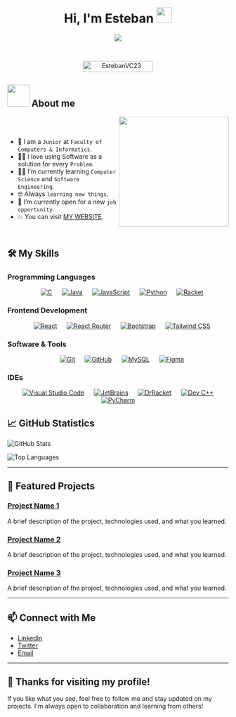 <h1 align="center">Hi, I'm Esteban <img src="https://media.giphy.com/media/hvRJCLFzcasrR4ia7z/giphy.gif" width="35"></h1>
<p align="center">
  <a href="https://github.com/DenverCoder1/readme-typing-svg"><img src="https://readme-typing-svg.herokuapp.com?font=Time+New+Roman&color=%23C8BE25&size=25&center=true&vCenter=true&width=600&height=100&lines=Software+Engineer;Computer+Science+Student;Always+learning+new+things"></a>
</p>

<br>

<p align="center"> 
	<img src="https://komarev.com/ghpvc/?username=EstebanVC23&label=Profile%20views&color=0047AB&style=plastic?" alt="EstebanVC23" height=25px, width=160px/> 
</p>

## <picture><img src="https://github.com/EstebanVC23/EstebanVC23/blob/main/Images/about_me.gif?raw=true" width = 50px></picture> About me

<picture> <img align="right" src="https://github.com/EstebanVC23/EstebanVC23/blob/main/Images/Right_Side.gif?raw=true" width = 250px></picture>

<br><br>

- :school: I am a `Junior` at `Faculty of Computers & Informatics`.
- :technologist: I love using Software as a solution for every `Problem`.
- :student: I’m currently learning `Computer Science` and `Software Engineering`.
- :nerd_face: Always `learning new things`.
- :thinking: I’m currently open for a new `job opportunity`.
- :boom: You can visit [MY WEBSITE](https://cutt.ly/Ahmed_Hossam_Website).

<br>

## 🛠️ My Skills

### Programming Languages

<p align="center"> 
  &emsp; <a href="https://www.cprogramming.com/" target="_blank"> <img alt="C" src="https://img.shields.io/badge/C%20-%232370ED.svg?style=plastic&logo=c&logoColor=white"></a> 
  &emsp; <a href="https://www.java.com" target="_blank"> <img alt="Java" src="https://img.shields.io/badge/Java-%23007396.svg?style=plastic&logo=java&logoColor=white"></a>
  &emsp; <a href="https://developer.mozilla.org/en-US/docs/Web/JavaScript" target="_blank"> <img alt="JavaScript" src="https://img.shields.io/badge/JavaScript%20-%23F7DF1E.svg?style=plastic&logo=javascript&logoColor=black"></a>
  &emsp; <a href="https://www.python.org" target="_blank"> <img alt="Python" src="https://img.shields.io/badge/Python%20-%2314354C.svg?style=plastic&logo=python&logoColor=white"></a>
  &emsp; <a href="https://racket-lang.org/" target="_blank"> <img alt="Racket" src="https://img.shields.io/badge/Racket-%230A4D2D.svg?style=plastic&logo=racket&logoColor=white"></a>
</p>

### Frontend Development
<p align="center"> 
  &emsp; <a href="https://reactjs.org/" target="_blank"> <img alt="React" src="https://img.shields.io/badge/React-%2361DAFB.svg?style=plastic&logo=react&logoColor=black"></a>  
  &emsp; <a href="https://reactrouter.com/" target="_blank"> <img alt="React Router" src="https://img.shields.io/badge/React%20Router-%23CA4245.svg?style=plastic&logo=react-router&logoColor=white"></a>
  &emsp; <a href="https://getbootstrap.com/" target="_blank"> <img alt="Bootstrap" src="https://img.shields.io/badge/Bootstrap-%237952B3.svg?style=plastic&logo=bootstrap&logoColor=white"></a>
  &emsp; <a href="https://tailwindcss.com/" target="_blank"> <img alt="Tailwind CSS" src="https://img.shields.io/badge/Tailwind%20CSS-%2338B2AC.svg?style=plastic&logo=tailwind-css&logoColor=white"></a>
</p>

### Software & Tools
<p align="center">
  &emsp; <a href="#"><img alt="Git" src="https://img.shields.io/badge/Git%20-%23F05033.svg?style=plastic&logo=git&logoColor=white"></a>
  &emsp; <a href="#"><img alt="GitHub" src="https://img.shields.io/badge/github-%23181717.svg?style=plastic&logo=github&logoColor=white"></a>
  &emsp; <a href="#"><img alt="MySQL" src="https://img.shields.io/badge/MySQL-%234479A1.svg?style=plastic&logo=mysql&logoColor=white"></a>
  &emsp; <a href="#"><img alt="Figma" src="https://img.shields.io/badge/Figma-%23F24E1E.svg?style=plastic&logo=figma&logoColor=white"></a>
</p>

### IDEs
<p align="center">
  &emsp; <a href="#"><img alt="Visual Studio Code" src="https://img.shields.io/badge/Visual%20Studio%20Code-0078d7.svg?style=plastic&logo=visual-studio-code&logoColor=white"></a>
  &emsp; <a href="#"><img alt="JetBrains" src="https://img.shields.io/badge/JetBrains-%23000000.svg?style=plastic&logo=jetbrains&logoColor=white"></a>
  &emsp; <a href="#"><img alt="DrRacket" src="https://img.shields.io/badge/DrRacket-%23A51D2D.svg?style=plastic&logo=racket&logoColor=white"></a>
  &emsp; <a href="#"><img alt="Dev C++" src="https://img.shields.io/badge/Dev%20C++-%23007396.svg?style=plastic&logo=c&logoColor=white"></a>
  &emsp; <a href="#"><img alt="PyCharm" src="https://img.shields.io/badge/PyCharm-%23000000.svg?style=plastic&logo=pycharm&logoColor=white"></a>
</p>

## 📈 GitHub Statistics

![GitHub Stats](https://github-readme-stats.vercel.app/api?username=EstebanVC23&show_icons=true&theme=blue)

![Top Languages](https://github-readme-stats.vercel.app/api/top-langs/?username=EstebanVC23&layout=compact&theme=blue)

---

## 🌱 Featured Projects

### [Project Name 1](link-to-project)
A brief description of the project, technologies used, and what you learned.

### [Project Name 2](link-to-project)
A brief description of the project, technologies used, and what you learned.

### [Project Name 3](link-to-project)
A brief description of the project, technologies used, and what you learned.

---

## 📫 Connect with Me

- [LinkedIn](your-linkedin-url)
- [Twitter](your-twitter-url)
- [Email](mailto:your-email@example.com)

---

## 🎉 Thanks for visiting my profile!

If you like what you see, feel free to follow me and stay updated on my projects. I'm always open to collaboration and learning from others!